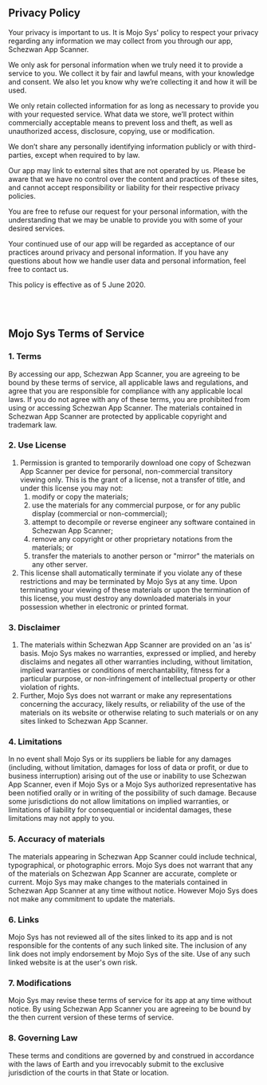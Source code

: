 Privacy Policy
--------------

Your privacy is important to us. It is Mojo Sys' policy to respect your privacy regarding any information we may collect from you through our app, Schezwan App Scanner.

We only ask for personal information when we truly need it to provide a service to you. We collect it by fair and lawful means, with your knowledge and consent. We also let you know why we’re collecting it and how it will be used.

We only retain collected information for as long as necessary to provide you with your requested service. What data we store, we’ll protect within commercially acceptable means to prevent loss and theft, as well as unauthorized access, disclosure, copying, use or modification.

We don’t share any personally identifying information publicly or with third-parties, except when required to by law.

Our app may link to external sites that are not operated by us. Please be aware that we have no control over the content and practices of these sites, and cannot accept responsibility or liability for their respective privacy policies.

You are free to refuse our request for your personal information, with the understanding that we may be unable to provide you with some of your desired services.

Your continued use of our app will be regarded as acceptance of our practices around privacy and personal information. If you have any questions about how we handle user data and personal information, feel free to contact us.

This policy is effective as of 5 June 2020.

<br>
<br>

Mojo Sys Terms of Service
-------------------------

### 1\. Terms

By accessing our app, Schezwan App Scanner, you are agreeing to be bound by these terms of service, all applicable laws and regulations, and agree that you are responsible for compliance with any applicable local laws. If you do not agree with any of these terms, you are prohibited from using or accessing Schezwan App Scanner. The materials contained in Schezwan App Scanner are protected by applicable copyright and trademark law.

### 2\. Use License

1.  Permission is granted to temporarily download one copy of Schezwan App Scanner per device for personal, non-commercial transitory viewing only. This is the grant of a license, not a transfer of title, and under this license you may not:
    1.  modify or copy the materials;
    2.  use the materials for any commercial purpose, or for any public display (commercial or non-commercial);
    3.  attempt to decompile or reverse engineer any software contained in Schezwan App Scanner;
    4.  remove any copyright or other proprietary notations from the materials; or
    5.  transfer the materials to another person or "mirror" the materials on any other server.
2.  This license shall automatically terminate if you violate any of these restrictions and may be terminated by Mojo Sys at any time. Upon terminating your viewing of these materials or upon the termination of this license, you must destroy any downloaded materials in your possession whether in electronic or printed format.

### 3\. Disclaimer

1.  The materials within Schezwan App Scanner are provided on an 'as is' basis. Mojo Sys makes no warranties, expressed or implied, and hereby disclaims and negates all other warranties including, without limitation, implied warranties or conditions of merchantability, fitness for a particular purpose, or non-infringement of intellectual property or other violation of rights.
2.  Further, Mojo Sys does not warrant or make any representations concerning the accuracy, likely results, or reliability of the use of the materials on its website or otherwise relating to such materials or on any sites linked to Schezwan App Scanner.

### 4\. Limitations

In no event shall Mojo Sys or its suppliers be liable for any damages (including, without limitation, damages for loss of data or profit, or due to business interruption) arising out of the use or inability to use Schezwan App Scanner, even if Mojo Sys or a Mojo Sys authorized representative has been notified orally or in writing of the possibility of such damage. Because some jurisdictions do not allow limitations on implied warranties, or limitations of liability for consequential or incidental damages, these limitations may not apply to you.

### 5\. Accuracy of materials

The materials appearing in Schezwan App Scanner could include technical, typographical, or photographic errors. Mojo Sys does not warrant that any of the materials on Schezwan App Scanner are accurate, complete or current. Mojo Sys may make changes to the materials contained in Schezwan App Scanner at any time without notice. However Mojo Sys does not make any commitment to update the materials.

### 6\. Links

Mojo Sys has not reviewed all of the sites linked to its app and is not responsible for the contents of any such linked site. The inclusion of any link does not imply endorsement by Mojo Sys of the site. Use of any such linked website is at the user's own risk.

### 7\. Modifications

Mojo Sys may revise these terms of service for its app at any time without notice. By using Schezwan App Scanner you are agreeing to be bound by the then current version of these terms of service.

### 8\. Governing Law

These terms and conditions are governed by and construed in accordance with the laws of Earth and you irrevocably submit to the exclusive jurisdiction of the courts in that State or location.

